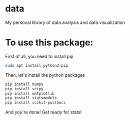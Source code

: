 # data
My personal library of data analysis and data visualization


# To use this package:

First of all, you need to install pip
```sh
sudo apt install python3-pip
```

Then, let's install the python packages
```sh
pip install numpy
pip install scipy
pip install matplotlib
pip install statsmodels
pip install scikit-posthocs
```

And you're done! Get ready for stats!
